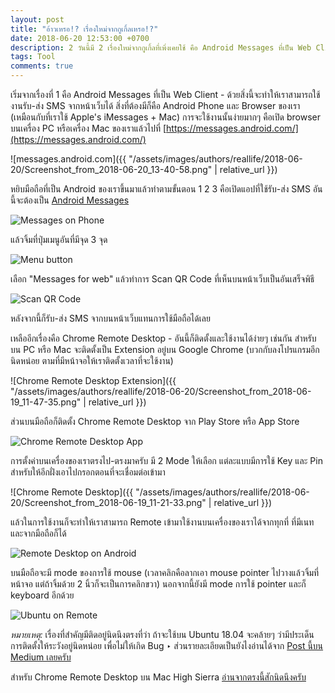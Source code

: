 ```yaml
---
layout: post
title: "อ้าวเหรอ!? เรื่องใหม่จากกูเกิ้ลเหรอ!?"
date: 2018-06-20 12:53:00 +0700
description: 2 วันนี้มี 2 เรื่องใหม่จากกูเกิ้ลที่เพิ่งเคยใช้ คือ Android Messages ที่เป็น Web Client (อันนี้เพิ่งจะ Roll Out ออกมาให้ได้ใช้กัน เมื่อสักวัน สองวันนี้ - 19/06/2018) กับ Chrome Remote Desktop (อันนี้มีมาสักพักล่ะ แต่เราเพิ่งจะมาลองใช้กัน) ‣ มาดูกันว่าการใช้งานจะเป็นประโยชน์ยังไงกันบ้างนะครับ
tags: Tool
comments: true
---
```

เริ่มจากเรื่องที่ 1 คือ Android Messages ที่เป็น Web Client - ด้วยสิ่งนี้จะทำให้เราสามารถใช้งานรับ-ส่ง SMS จากหน้าเว็บได้ สิ่งที่ต้องมีก็คือ Android Phone และ Browser ของเรา (เหมือนกับที่เราใช้ Apple's iMessages + Mac) การจะใช้งานนั้นง่ายมากๆ คือเปิด browser บนเครื่อง PC หรือเครื่อง Mac ของเราแล้วไปที่ [https://messages.android.com/](https://messages.android.com/)

![messages.android.com]({{ "/assets/images/authors/reallife/2018-06-20/Screenshot_from_2018-06-20_13-40-58.png" | relative_url }})

หยิบมือถือที่เป็น Android ของเราขึ้นมาแล้วทำตามขั้นตอน 1 2 3 คือเปิดแอปที่ใช้รับ-ส่ง SMS อันนี้จะต้องเป็น [Android Messages](https://play.google.com/store/apps/details?id=com.google.android.apps.messaging&hl=en)

![Messages on Phone](https://res.cloudinary.com/sdees-reallife/image/upload/c_scale,e_shadow:40,w_280/v1529480266/Screenshot_20180620-125709.png)

แล้วจิ้มที่ปุ่มเมนูอันที่มีจุด 3 จุด

![Menu button](https://res.cloudinary.com/sdees-reallife/image/upload/c_scale,e_shadow:40,w_280/v1529480271/Screenshot_20180620-135148.png)

เลือก "Messages for web" แล้วทำการ Scan QR Code ที่เห็นบนหน้าเว็บเป็นอันเสร็จพิธี

![Scan QR Code](https://res.cloudinary.com/sdees-reallife/image/upload/c_scale,e_shadow:40,w_280/v1529480269/Screenshot_20180620-125723.png)

หลังจากนี้ก็รับ-ส่ง SMS จากบนหน้าเว็บแทนการใช้มือถือได้เลย

เหลืออีกเรื่องคือ Chrome Remote Desktop - อันนี้ก็ติดตั้งและใช้งานได้ง่ายๆ เช่นกัน สำหรับบน PC หรือ Mac จะติดตั้งเป็น Extension อยู่บน Google Chrome (บวกกับลงโปรแกรมอีกนิดหน่อย ตามที่มีหน้าจอให้เราติดตั้งเวลาที่จะใช้งาน)

![Chrome Remote Desktop Extension]({{ "/assets/images/authors/reallife/2018-06-20/Screenshot_from_2018-06-19_11-47-35.png" | relative_url }})

ส่วนบนมือถือก็ติดตั้ง Chrome Remote Desktop จาก Play Store หรือ App Store

![Chrome Remote Desktop App](https://res.cloudinary.com/sdees-reallife/image/upload/c_scale,e_shadow:40,w_280/v1529480263/Screenshot_20180619-112219.png)

การตั้งค่าบนเครื่องของเราตรงไป-ตรงมาครับ มี 2 Mode ให้เลือก แต่ละแบบมีการใช้ Key และ Pin สำหรับให้อีกฝั่งเอาไปกรอกตอนที่จะเชื่อมต่อเข้ามา

![Chrome Remote Desktop]({{ "/assets/images/authors/reallife/2018-06-20/Screenshot_from_2018-06-19_11-21-33.png" | relative_url }})

แล้วในการใช้งานก็จะทำให้เราสามารถ Remote เข้ามาใช้งานบนเครื่องของเราได้จากทุกที่ ที่มีเนทและจากมือถือก็ได้

![Remote Desktop on Android](https://res.cloudinary.com/sdees-reallife/image/upload/c_scale,e_shadow:40,w_280/v1529480261/Screenshot_20180619-112212.png)

บนมือถือจะมี mode ของการใช้ mouse (เวลาคลิกคือลากเอา mouse pointer ไปวางแล้วจิ้มที่หน้าจอ แต่ถ้าจิ้มด้วย 2 นิ้วก็จะเป็นการคลิกขวา) นอกจากนี้ยังมี mode การใช้ pointer และก็ keyboard อีกด้วย

![Ubuntu on Remote](https://res.cloudinary.com/sdees-reallife/image/upload/c_scale,e_shadow:40,w_280/v1529916514/Screenshot_20180625-114834.png)

*หมายเหตุ:* เรื่องที่สำคัญมีติดอยู่นิดนึงตรงที่ว่า ถ้าจะใช้บน Ubuntu 18.04 จะคล้ายๆ ว่ามีประเด็นการติดตั้งให้ระวังอยู่นิดหน่อย เพื่อไม่ให้เกิด Bug ‣ ส่วนรายละเอียดเป็นยังไงอ่านได้จาก [Post นี้บน Medium เลยครับ](https://medium.com/@vsimon/how-to-install-chrome-remote-desktop-on-ubuntu-18-04-52d99980d83e)

สำหรับ Chrome Remote Desktop บน Mac High Sierra [อ่านจากตรงนี้สักนิดนึงครับ](https://productforums.google.com/forum/#!msg/chrome/74-SmPsADbI/Lixe_9_GAQAJ)
